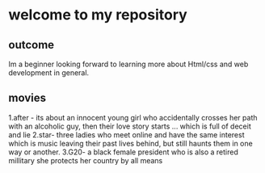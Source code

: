 # welcome to my repository 

## outcome
Im a beginner looking forward to learning more about Html/css and web development in general. 

## movies
1.after - its about an innocent young girl who accidentally crosses her path with an alcoholic guy, then their love story starts ... which is full of deceit and lie
2.star- three ladies who meet online and have the same interest which is music leaving their past lives behind, but still haunts them in one way or another.
3.G20- a black female president who is also a retired millitary she protects her country by all means 
